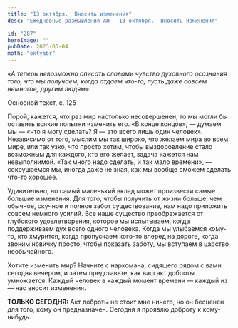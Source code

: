 ```yaml
---
title: "13 октября.  Вносить изменения"
desc: "Ежедневные размышления АН - 13 октября.  Вносить изменения"

id: "287"
heroImage: ""
pubDate: 2023-05-04
moth: "oktyabr"
---
```


_«А теперь невозможно описать словами чувство духовного осознания того, что мы
получаем, когда отдаем что-то, пусть даже совсем немногое, другим людям»._

Основной текст, с. 125

Порой, кажется, что раз мир настолько несовершенен, то мы могли бы оставить
всякие попытки изменить его. «В конце концов», — думаем мы — «что я могу
сделать? Я — это всего лишь один человек». Независимо от того, мыслим мы так
широко, что желаем мира во всем мире, или так узко, что просто хотим, чтобы
выздоровление стало возможным для каждого, кто его желает, задача кажется нам
невыполнимой. «Так много надо сделать, и так мало времени», — сокрушаемся мы,
иногда даже не зная, как мы вообще сможем сделать что-то хорошее.

Удивительно, но самый маленький вклад может произвести самые большие
изменения. Для того, чтобы получить от жизни больше, чем обычное, скучное и
полное забот существование, нам надо приложить совсем немного усилий. Все наше
существо преображается от глубокого удовлетворения, которое мы испытываем,
когда поддерживаем дух всего одного человека. Когда мы улыбаемся кому-то, кто
хмурится, когда пропускаем кого-то вперед на дороге, когда звоним новичку
просто, чтобы показать заботу, мы вступаем в царство необычайного.

Хотите изменить мир? Начните с наркомана, сидящего рядом с вами сегодня
вечером, и затем представьте, как ваш акт доброты умножается. Каждый человек в
каждый момент времени — каждый из — нас вносит изменения.

**ТОЛЬКО СЕГОДНЯ:** Акт доброты не стоит мне ничего, но он бесценен для того,
кому он предназначен. Сегодня я проявлю доброту к кому-нибудь.
